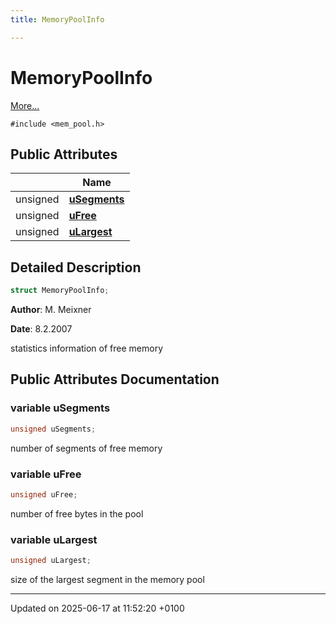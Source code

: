 ```yaml
---
title: MemoryPoolInfo

---
```


# MemoryPoolInfo



 [More...](#detailed-description)


`#include <mem_pool.h>`

## Public Attributes

|                | Name           |
| -------------- | -------------- |
| unsigned | **[uSegments](struct_memory_pool_info.md#variable-usegments)**  |
| unsigned | **[uFree](struct_memory_pool_info.md#variable-ufree)**  |
| unsigned | **[uLargest](struct_memory_pool_info.md#variable-ulargest)**  |

## Detailed Description

```cpp
struct MemoryPoolInfo;
```


**Author**: M. Meixner 

**Date**: 8.2.2007 

statistics information of free memory 

## Public Attributes Documentation

### variable uSegments

```cpp
unsigned uSegments;
```


number of segments of free memory 


### variable uFree

```cpp
unsigned uFree;
```


number of free bytes in the pool 


### variable uLargest

```cpp
unsigned uLargest;
```


size of the largest segment in the memory pool 


-------------------------------

Updated on 2025-06-17 at 11:52:20 +0100